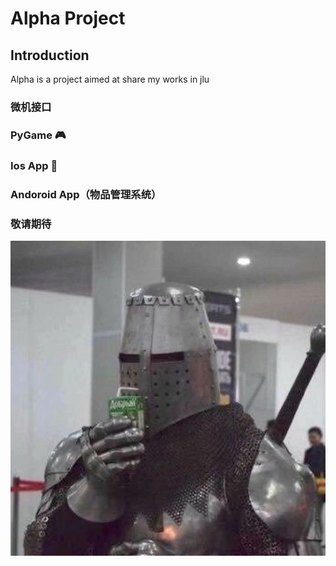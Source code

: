 # Alpha Project

## Introduction
Alpha is a project aimed at share my works in jlu

### 微机接口

### PyGame 🎮

### Ios App 📅

### Andoroid App（物品管理系统）

### 敬请期待

![testPhoto](img/photo1.jpg)
